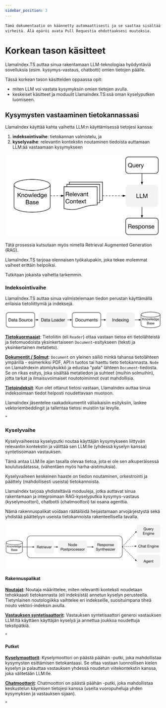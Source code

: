 ```yaml
---
sidebar_position: 3
---
```


`Tämä dokumentaatio on käännetty automaattisesti ja se saattaa sisältää virheitä. Älä epäröi avata Pull Requestia ehdottaaksesi muutoksia.`

# Korkean tason käsitteet

LlamaIndex.TS auttaa sinua rakentamaan LLM-teknologiaa hyödyntäviä sovelluksia (esim. kysymys-vastaus, chatbotti) omien tietojen päälle.

Tässä korkean tason käsitteiden oppaassa opit:

- miten LLM voi vastata kysymyksiin omien tietojen avulla.
- keskeiset käsitteet ja moduulit LlamaIndex.TS:ssä oman kyselyputken luomiseen.

## Kysymysten vastaaminen tietokannassasi

LlamaIndex käyttää kahta vaihetta LLM:n käyttämisessä tietojesi kanssa:

1. **indeksointivaihe**: tietokannan valmistelu, ja
2. **kyselyvaihe**: relevantin kontekstin noutaminen tiedoista auttamaan LLM:ää vastaamaan kysymykseen

![](./_static/concepts/rag.jpg)

Tätä prosessia kutsutaan myös nimellä Retrieval Augmented Generation (RAG).

LlamaIndex.TS tarjoaa olennaisen työkalupakin, joka tekee molemmat vaiheet erittäin helpoiksi.

Tutkitaan jokaista vaihetta tarkemmin.

### Indeksointivaihe

LlamaIndex.TS auttaa sinua valmistelemaan tiedon perustan käyttämällä erilaisia tietoliittymiä ja indeksejä.

![](./_static/concepts/indexing.jpg)

[**Tietokuormaajat**](./modules/high_level/data_loader.md):
Tietoliitin (eli `Reader`) ottaa vastaan tietoa eri tietolähteistä ja tietomuodoista yksinkertaiseen `Document`-esitykseen (teksti ja yksinkertainen metatieto).

[**Dokumentit / Solmut**](./modules/high_level/documents_and_nodes.md): `Document` on yleinen säiliö minkä tahansa tietolähteen ympärillä - esimerkiksi PDF, API:n tuotos tai haettu tieto tietokannasta. `Node` on LlamaIndexin atomiyksikkö ja edustaa "pala" lähteen `Document`-tiedosta. Se on rikas esitys, joka sisältää metatiedon ja suhteet (muihin solmuihin), jotta tarkat ja ilmaisuvoimaiset noutotoiminnot ovat mahdollisia.

[**Tietoindeksit**](./modules/high_level/data_index.md):
Kun olet ottanut tietosi vastaan, LlamaIndex auttaa sinua indeksoimaan tiedot helposti noudettavaan muotoon.

LlamaIndex jäsentelee raakadokumentit väliaikaisiin esityksiin, laskee vektoriembeddingit ja tallentaa tietosi muistiin tai levylle.

"

### Kyselyvaihe

Kyselyvaiheessa kyselyputki noutaa käyttäjän kysymykseen liittyvän relevantin kontekstin
ja välittää sen LLM:lle (yhdessä kyselyn kanssa) syntetisoimaan vastauksen.

Tämä antaa LLM:lle ajan tasalla olevaa tietoa, jota ei ole sen alkuperäisessä koulutusdatassa,
(vähentäen myös harha-aistimuksia).

Kyselyvaiheen keskeinen haaste on tiedon noutaminen, orkestrointi ja päättely (mahdollisesti useista) tietokannoista.

LlamaIndex tarjoaa yhdisteltäviä moduuleja, jotka auttavat sinua rakentamaan ja integroimaan RAG-kyselyputkia kysymys-vastaus (kyselymoottori), chatbotti (chatmoottori) tai osana agenttia.

Nämä rakennuspalikat voidaan räätälöidä heijastamaan arvojärjestystä sekä yhdistää päättelyyn useista tietokannoista rakenteellisella tavalla.

![](./_static/concepts/querying.jpg)

#### Rakennuspalikat

[**Noutajat**](./modules/low_level/retriever.md):
Noutaja määrittelee, miten relevantti konteksti noudetaan tehokkaasti tietokannasta (eli indeksistä) annetun kyselyn perusteella.
Tietynlainen noutologiikka vaihtelee eri indekseille, suosituimpana tiheä nouto vektori-indeksin avulla.

[**Vastauksen syntetisaattorit**](./modules/low_level/response_synthesizer.md):
Vastauksen syntetisaattori generoi vastauksen LLM:ltä käyttäen käyttäjän kyselyä ja annettua joukkoa noudettuja tekstipätkiä.

"

#### Putket

[**Kyselymoottorit**](./modules/high_level/query_engine.md):
Kyselymoottori on päästä päähän -putki, joka mahdollistaa kysymysten esittämisen tietokantaasi.
Se ottaa vastaan luonnollisen kielen kyselyn ja palauttaa vastauksen yhdessä noudetun viitekontekstin kanssa, joka välitetään LLM:lle.

[**Chatmoottorit**](./modules/high_level/chat_engine.md):
Chatmoottori on päästä päähän -putki, joka mahdollistaa keskustelun käymisen tietojesi kanssa
(useita vuoropuheluja yhden kysymyksen ja vastauksen sijaan).

"
